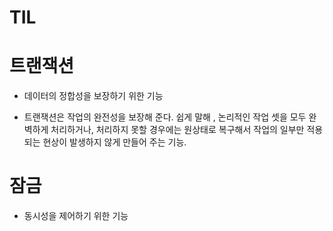 # TIL

# 트랜잭션

- 데이터의 정합성을 보장하기 위한 기능

- 트랜잭션은 작업의 완전성을 보장해 준다. 쉽게 말해 , 논리적인 작업 셋을 모두 완벽하게 처리하거나, 처리하지 못할 경우에는 원상태로 복구해서 작업의 일부만 적용되는 현상이 발생하지 않게 만들어 주는 기능.

# 잠금

- 동시성을 제어하기 위한 기능
